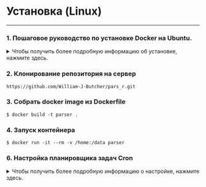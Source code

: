 # Установка (Linux)
___

### 1. Пошаговое руководство по установке Docker на Ubuntu.

<details>
<summary>Чтобы получить более подробную информацию об установке, нажмите здесь.</summary>

### Шаг 1: Обновление
Сначала обновите существующий список пакетов, чтобы убедиться, что вы загружаете последние версии.

```
$ sudo apt-get update
```
### Шаг 2: Установка зависимостей
Установите необходимые пакеты, чтобы разрешить apt использовать репозитории по HTTPS:
```commandline
$ sudo apt-get install apt-transport-https ca-certificates curl software-properties-common
```
### Шаг 3: Добавьте GPG-ключ Docker
Добавьте официальный ключ GPG Docker, чтобы ваша система доверяла репозиторию Docker:
```
curl -fsSL https://download.docker.com/linux/ubuntu/gpg | sudo gpg --dearmor -o /usr/share/keyrings/docker-archive-keyring.gpg
```
### Шаг 4: Добавьте репозиторий Docker
Добавьте репозиторий Docker APT в список источников Ubuntu:
```commandline
echo "deb [arch=$(dpkg --print-architecture) signed-by=/usr/share/keyrings/docker-archive-keyring.gpg] https://download.docker.com/linux/ubuntu $(lsb_release -cs) stable" | sudo tee /etc/apt/sources.list.d/docker.list > /dev/null
```
### Шаг 5: Повторное обновление базы данных пакетов.
Обновите базу данных пакетов, добавив в нее пакеты Docker из недавно добавленного репозитория:
```commandline
sudo apt update
```
### Шаг 6: Установка Docker
Теперь установите Docker:
```commandline
sudo apt install docker-ce docker-ce-cli containerd.io
```
### Шаг 7: Проверка установки Docker
После установки проверьте правильность работы Docker, проверив версию:
```commandline
sudo docker --version
```
</details>

### 2. Клонирование репозитория на сервер

```
https://github.com/William-J-Butcher/pars_r.git
```
### 3. Собрать docker image из Dockerfile

```
$ docker build -t parser .
```
### 4. Запуск контейнера   
```
$ docker run -it --rm -v /home:/data parser
```

### 6. Настройка планировщика задач Cron
<details>
<summary>Чтобы получить более подробную информацию о настройке, нажмите здесь.</summary>
Шаг 1: Откройте Crontab
Чтобы отредактировать задания cron для текущего пользователя, откройте файл конфигурации crontab:
```
$ crontab -e
```
Шаг 2: Добавьте задания cron
В файле crontab добавьте следующую строку, чтобы запланировать запуск команды Docker каждые два дня в определенное время (например, в 00:00 ночи):
```
0 0 */2 * * docker run -it --rm -v /home:/data parser
```
Объяснение:
0 0– Задание будет выполнено в полночь (00:00).
*/2– Задание будет выполняться каждые 2 дня .
* *– Это позволяет поддерживать работу каждый месяц и каждый день недели.
Остальное — ваша команда Docker.
Шаг 3: Сохраните и выйдите
После добавления задания cron сохраните файл и выйдите из редактора. Например, в nano вы нажмете CTRL + O, чтобы сохранить, и , CTRL + Xчтобы выйти.

Шаг 4: Проверьте задание Cron
Чтобы подтвердить добавление задания cron, выполните следующую команду:
```commandline
crontab -l
```
Это должно отобразить задания cron для текущего пользователя, включая то, которое вы только что добавили.

Теперь команда Docker будет автоматически запускаться каждые 2 дня.

</details>